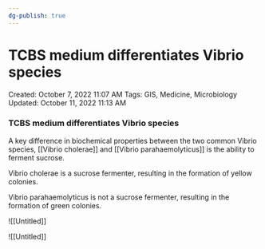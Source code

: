 ```yaml
---
dg-publish: true
---
```


# TCBS medium differentiates Vibrio species

Created: October 7, 2022 11:07 AM
Tags: GIS, Medicine, Microbiology
Updated: October 11, 2022 11:13 AM

### TCBS medium differentiates Vibrio species

A key difference in biochemical properties between the two common Vibrio species, [[Vibrio cholerae]] and [[Vibrio parahaemolyticus]] is the ability to ferment sucrose.

Vibrio cholerae is a sucrose fermenter, resulting in the formation of yellow colonies.

Vibrio parahaemolyticus is not a sucrose fermenter, resulting in the formation of green colonies.

![[Untitled]]

![[Untitled]]